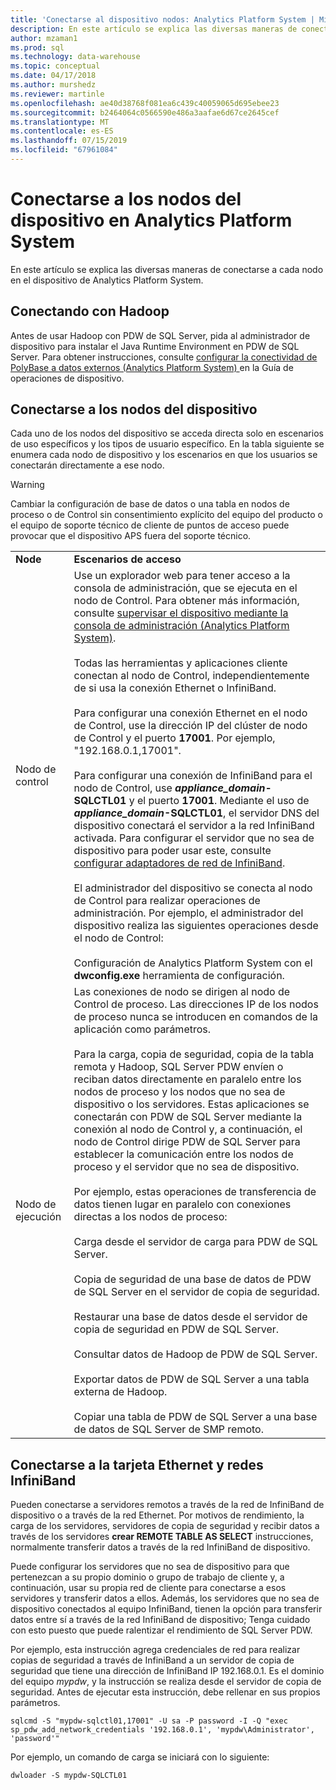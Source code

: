 ```yaml
---
title: 'Conectarse al dispositivo nodos: Analytics Platform System | Microsoft Docs'
description: En este artículo se explica las diversas maneras de conectarse a cada nodo en el dispositivo de Analytics Platform System.
author: mzaman1
ms.prod: sql
ms.technology: data-warehouse
ms.topic: conceptual
ms.date: 04/17/2018
ms.author: murshedz
ms.reviewer: martinle
ms.openlocfilehash: ae40d38768f081ea6c439c40059065d695ebee23
ms.sourcegitcommit: b2464064c0566590e486a3aafae6d67ce2645cef
ms.translationtype: MT
ms.contentlocale: es-ES
ms.lasthandoff: 07/15/2019
ms.locfileid: "67961084"
---
```

# <a name="connect-to-appliance-nodes-in-analytics-platform-system"></a>Conectarse a los nodos del dispositivo en Analytics Platform System
En este artículo se explica las diversas maneras de conectarse a cada nodo en el dispositivo de Analytics Platform System.  
  
## <a name="connecting-with-hadoop"></a>Conectando con Hadoop  
Antes de usar Hadoop con PDW de SQL Server, pida al administrador de dispositivo para instalar el Java Runtime Environment en PDW de SQL Server. Para obtener instrucciones, consulte [configurar la conectividad de PolyBase a datos externos &#40;Analytics Platform System&#41; ](configure-polybase-connectivity-to-external-data.md) en la Guía de operaciones de dispositivo.  
  
## <a name="ConnectingToIndividualNodes"></a>Conectarse a los nodos del dispositivo  
Cada uno de los nodos del dispositivo se acceda directa solo en escenarios de uso específicos y los tipos de usuario específico. En la tabla siguiente se enumera cada nodo de dispositivo y los escenarios en que los usuarios se conectarán directamente a ese nodo.  
  
<!-- MISSING LINKS For information on the purpose of each node, see [Understanding SQL Server PDW &#40;SQL Server PDW&#41;](../sqlpdw/understanding-sql-server-pdw-sql-server-pdw.md).  -->  

> [!WARNING]  
> Cambiar la configuración de base de datos o una tabla en nodos de proceso o de Control sin consentimiento explícito del equipo del producto o el equipo de soporte técnico de cliente de puntos de acceso puede provocar que el dispositivo APS fuera del soporte técnico.
  
|||  
|-|-|  
|**Node**|**Escenarios de acceso**|  
|Nodo de control|Use un explorador web para tener acceso a la consola de administración, que se ejecuta en el nodo de Control. Para obtener más información, consulte [supervisar el dispositivo mediante la consola de administración &#40;Analytics Platform System&#41;](monitor-the-appliance-by-using-the-admin-console.md).<br /><br />Todas las herramientas y aplicaciones cliente conectan al nodo de Control, independientemente de si usa la conexión Ethernet o InfiniBand.<br /><br />Para configurar una conexión Ethernet en el nodo de Control, use la dirección IP del clúster de nodo de Control y el puerto **17001**. Por ejemplo, "192.168.0.1,17001".<br /><br />Para configurar una conexión de InfiniBand para el nodo de Control, use  <strong>*appliance_domain*-SQLCTL01</strong> y el puerto **17001**. Mediante el uso de  <strong>*appliance_domain*-SQLCTL01</strong>, el servidor DNS del dispositivo conectará el servidor a la red InfiniBand activada. Para configurar el servidor que no sea de dispositivo para poder usar este, consulte [configurar adaptadores de red de InfiniBand](configure-infiniband-network-adapters.md).<br /><br />El administrador del dispositivo se conecta al nodo de Control para realizar operaciones de administración. Por ejemplo, el administrador del dispositivo realiza las siguientes operaciones desde el nodo de Control:<br /><br />Configuración de Analytics Platform System con el **dwconfig.exe** herramienta de configuración.|  
|Nodo de ejecución|Las conexiones de nodo se dirigen al nodo de Control de proceso. Las direcciones IP de los nodos de proceso nunca se introducen en comandos de la aplicación como parámetros.<br /><br />Para la carga, copia de seguridad, copia de la tabla remota y Hadoop, SQL Server PDW envíen o reciban datos directamente en paralelo entre los nodos de proceso y los nodos que no sea de dispositivo o los servidores. Estas aplicaciones se conectarán con PDW de SQL Server mediante la conexión al nodo de Control y, a continuación, el nodo de Control dirige PDW de SQL Server para establecer la comunicación entre los nodos de proceso y el servidor que no sea de dispositivo.<br /><br />Por ejemplo, estas operaciones de transferencia de datos tienen lugar en paralelo con conexiones directas a los nodos de proceso:<br /><br />Carga desde el servidor de carga para PDW de SQL Server.<br /><br />Copia de seguridad de una base de datos de PDW de SQL Server en el servidor de copia de seguridad.<br /><br />Restaurar una base de datos desde el servidor de copia de seguridad en PDW de SQL Server.<br /><br />Consultar datos de Hadoop de PDW de SQL Server.<br /><br />Exportar datos de PDW de SQL Server a una tabla externa de Hadoop.<br /><br />Copiar una tabla de PDW de SQL Server a una base de datos de SQL Server de SMP remoto.|  
  
## <a name="connecting-to-the-ethernet-and-infiniband-networks"></a>Conectarse a la tarjeta Ethernet y redes InfiniBand  
Pueden conectarse a servidores remotos a través de la red de InfiniBand de dispositivo o a través de la red Ethernet. Por motivos de rendimiento, la carga de los servidores, servidores de copia de seguridad y recibir datos a través de los servidores **crear REMOTE TABLE AS SELECT** instrucciones, normalmente transferir datos a través de la red InfiniBand de dispositivo.  
  
Puede configurar los servidores que no sea de dispositivo para que pertenezcan a su propio dominio o grupo de trabajo de cliente y, a continuación, usar su propia red de cliente para conectarse a esos servidores y transferir datos a ellos. Además, los servidores que no sea de dispositivo conectados al equipo InfiniBand, tienen la opción para transferir datos entre sí a través de la red InfiniBand de dispositivo; Tenga cuidado con esto puesto que puede ralentizar el rendimiento de SQL Server PDW.  
  
Por ejemplo, esta instrucción agrega credenciales de red para realizar copias de seguridad a través de InfiniBand a un servidor de copia de seguridad que tiene una dirección de InfiniBand IP 192.168.0.1. Es el dominio del equipo *mypdw*, y la instrucción se realiza desde el servidor de copia de seguridad. Antes de ejecutar esta instrucción, debe rellenar en sus propios parámetros.  
  
```  
sqlcmd -S "mypdw-sqlctl01,17001" -U sa -P password -I -Q "exec sp_pdw_add_network_credentials '192.168.0.1', 'mypdw\Administrator', 'password'"  
```  
  
Por ejemplo, un comando de carga se iniciará con lo siguiente:  
  
```  
dwloader -S mypdw-SQLCTL01  
```  
  
<!-- MISSING LINKS ## See Also  
[Configure an External Windows System To Receive Remote Table Copies Using InfiniBand &#40;SQL Server PDW&#41;](../sqlpdw/configure-an-external-windows-system-to-receive-remote-table-copies-using-infiniband-sql-server-pdw.md)  
[Common Metadata Query Examples &#40;SQL Server PDW&#41;](../sqlpdw/common-metadata-query-examples-sql-server-pdw.md)  -->  
  
